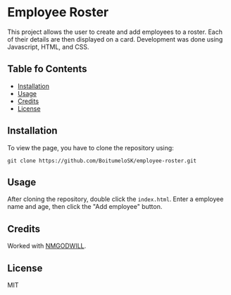 # Employee Roster

This project allows the user to create and add employees to a roster. Each of their details are then displayed on a card. Development was done using Javascript, HTML, and CSS.

## Table fo Contents 
- [Installation](#installation)
- [Usage](#usage)
- [Credits](#credits)
- [License](#license)

## Installation 
To view the page, you have to clone the repository using: 

```shell
git clone https://github.com/BoitumeloSK/employee-roster.git
```

## Usage
After cloning the repository, double click the `index.html`. Enter a employee name and age, then click the "Add employee" button. 

## Credits 
Worked with [NMGODWILL](https://github.com/nmgodwill).

## License
MIT
